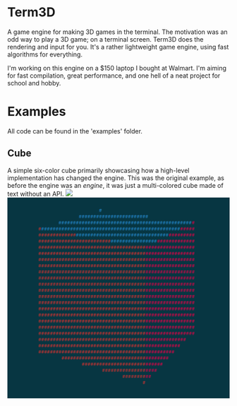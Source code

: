 # Term3D
A game engine for making 3D games in the terminal. The motivation was an odd way to play a 3D game; on a terminal screen.
Term3D does the rendering and input for you. It's a rather lightweight game engine, using fast algorithms for everything.

I'm working on this engine on a $150 laptop I bought at Walmart. I'm aiming for fast compilation, great performance, and one hell of a neat project for school and hobby.

# Examples
All code can be found in the 'examples' folder.
## Cube
A simple six-color cube primarily showcasing how a high-level implementation has changed the engine.
This was the original example, as before the engine was an *engine*, it was just a multi-colored cube made of text without an API.
![](media/cube.gif)
![](media/prop_cube.png)
